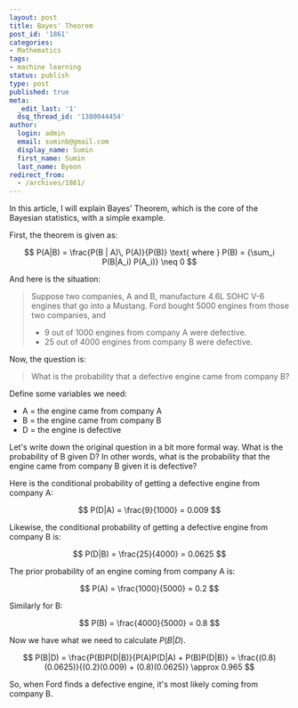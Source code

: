 ```yaml
---
layout: post
title: Bayes' Theorem
post_id: '1861'
categories:
- Mathematics
tags:
- machine learning
status: publish
type: post
published: true
meta:
  _edit_last: '1'
  dsq_thread_id: '1380044454'
author:
  login: admin
  email: suminb@gmail.com
  display_name: Sumin
  first_name: Sumin
  last_name: Byeon
redirect_from:
  - /archives/1861/
---
```

In this article, I will explain Bayes' Theorem, which is the core of the Bayesian statistics, with a simple example.

First, the theorem is given as:

$$ P(A|B) = \frac{P(B | A)\, P(A)}{P(B)} \text{ where } P(B) = {\sum_i P(B|A_i) P(A_i)} \neq 0 $$

And here is the situation:

> Suppose two companies, A and B, manufacture 4.6L SOHC V-6 engines that go into a Mustang. Ford bought 5000 engines from those two companies, and
>
> * 9 out of 1000 engines from company A were defective.
> * 25 out of 4000 engines from company B were defective.

Now, the question is:

> What is the probability that a defective engine came from company B?

Define some variables we need:

* A = the engine came from company A
* B = the engine came from company B
* D = the engine is defective

Let's write down the original question in a bit more formal way. What is the probability of B given D? In other words, what is the probability that the engine came from company B given it is defective?

Here is the conditional probability of getting a defective engine from company A:

$$ P(D|A) = \frac{9}{1000} = 0.009 $$

Likewise, the conditional probability of getting a defective engine from company B is:

$$ P(D|B) = \frac{25}{4000} = 0.0625 $$

The prior probability of an engine coming from company A is:

$$ P(A) = \frac{1000}{5000} = 0.2 $$

Similarly for B:

$$ P(B) = \frac{4000}{5000} = 0.8 $$

Now we have what we need to calculate $P(B|D)$.

$$ P(B|D) = \frac{P(B)P(D|B)}{P(A)P(D|A) + P(B)P(D|B)} = \frac{(0.8)(0.0625)}{(0.2)(0.009) + (0.8)(0.0625)} \approx 0.965 $$

So, when Ford finds a defective engine, it's most likely coming from company B.

